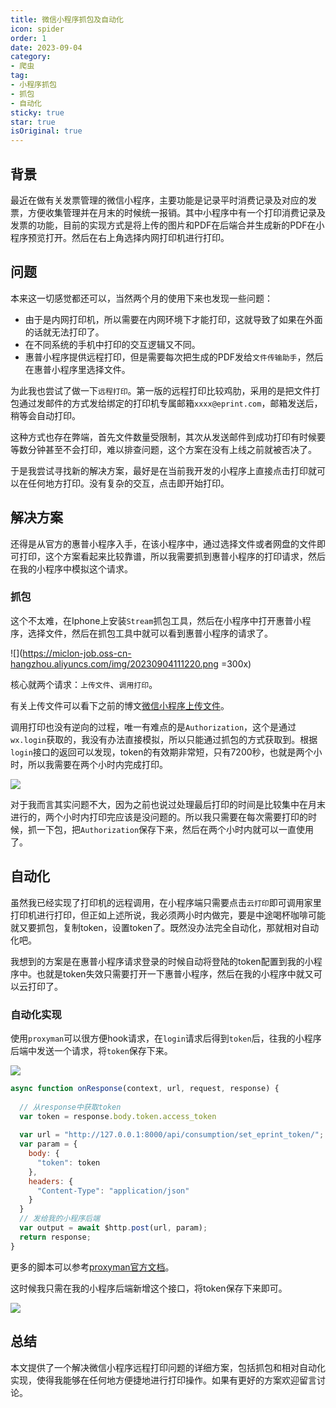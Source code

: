 ```yaml
---
title: 微信小程序抓包及自动化
icon: spider
order: 1
date: 2023-09-04
category:
- 爬虫
tag:
- 小程序抓包
- 抓包
- 自动化
sticky: true
star: true
isOriginal: true
---
```



## 背景

最近在做有关发票管理的微信小程序，主要功能是记录平时消费记录及对应的发票，方便收集管理并在月末的时候统一报销。其中小程序中有一个打印消费记录及发票的功能，目前的实现方式是将上传的图片和PDF在后端合并生成新的PDF在小程序预览打开。然后在右上角选择内网打印机进行打印。

## 问题

本来这一切感觉都还可以，当然两个月的使用下来也发现一些问题：

- 由于是内网打印机，所以需要在内网环境下才能打印，这就导致了如果在外面的话就无法打印了。
- 在不同系统的手机中打印的交互逻辑又不同。
- 惠普小程序提供远程打印，但是需要每次把生成的PDF发给`文件传输助手`，然后在惠普小程序里选择文件。

为此我也尝试了做一下`远程打印`。第一版的远程打印比较鸡肋，采用的是把文件打包通过发邮件的方式发给绑定的打印机专属邮箱`xxxx@eprint.com`，邮箱发送后，稍等会自动打印。

这种方式也存在弊端，首先文件数量受限制，其次从发送邮件到成功打印有时候要等数分钟甚至不会打印，难以排查问题，这个方案在没有上线之前就被否决了。

于是我尝试寻找新的解决方案，最好是在当前我开发的小程序上直接点击打印就可以在任何地方打印。没有复杂的交互，点击即开始打印。

## 解决方案

还得是从官方的惠普小程序入手，在该小程序中，通过选择文件或者网盘的文件即可打印，这个方案看起来比较靠谱，所以我需要抓到惠普小程序的打印请求，然后在我的小程序中模拟这个请求。

### 抓包

这个不太难，在Iphone上安装`Stream`抓包工具，然后在小程序中打开惠普小程序，选择文件，然后在抓包工具中就可以看到惠普小程序的请求了。

![](https://miclon-job.oss-cn-hangzhou.aliyuncs.com/img/20230904111220.png =300x)

核心就两个请求：`上传文件`、`调用打印`。

有关上传文件可以看下之前的博文[微信小程序上传文件](/posts/language/python/python-requests-uploader.html)。

调用打印也没有逆向的过程，唯一有难点的是`Authorization`，这个是通过`wx.login`获取的，我没有办法直接模拟，所以只能通过抓包的方式获取到。根据`login`接口的返回可以发现，token的有效期非常短，只有7200秒，也就是两个小时，所以我需要在两个小时内完成打印。

![](https://miclon-job.oss-cn-hangzhou.aliyuncs.com/img/20230904133328.png)

对于我而言其实问题不大，因为之前也说过处理最后打印的时间是比较集中在月末进行的，两个小时内打印完应该是没问题的。所以我只需要在每次需要打印的时候，抓一下包，把`Authorization`保存下来，然后在两个小时内就可以一直使用了。

## 自动化

虽然我已经实现了打印机的远程调用，在小程序端只需要点击`云打印`即可调用家里打印机进行打印，但正如上述所说，我必须两小时内做完，要是中途喝杯咖啡可能就又要抓包，复制token，设置token了。既然没办法完全自动化，那就相对自动化吧。

我想到的方案是在惠普小程序请求登录的时候自动将登陆的token配置到我的小程序中。也就是token失效只需要打开一下惠普小程序，然后在我的小程序中就又可以云打印了。

### 自动化实现

使用`proxyman`可以很方便hook请求，在`login`请求后得到`token`后，往我的小程序后端中发送一个请求，将`token`保存下来。

![](https://miclon-job.oss-cn-hangzhou.aliyuncs.com/img/20230904142644.png)

```js
async function onResponse(context, url, request, response) {
  
  // 从response中获取token
  var token = response.body.token.access_token
      
  var url = "http://127.0.0.1:8000/api/consumption/set_eprint_token/";
  var param = {
    body: {
      "token": token
    },
    headers: {
      "Content-Type": "application/json"
    }
  }
  // 发给我的小程序后端
  var output = await $http.post(url, param);
  return response;
}
```

更多的脚本可以参考[proxyman官方文档](https://docs.proxyman.io/scripting/script)。

这时候我只需在我的小程序后端新增这个接口，将token保存下来即可。

![](https://miclon-job.oss-cn-hangzhou.aliyuncs.com/img/20230904155151.png)

## 总结

本文提供了一个解决微信小程序远程打印问题的详细方案，包括抓包和相对自动化实现，使得我能够在任何地方便捷地进行打印操作。如果有更好的方案欢迎留言讨论。
